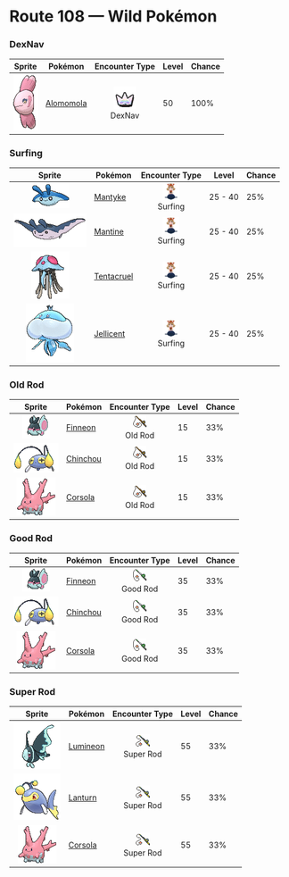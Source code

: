 # Route 108 — Wild Pokémon

### DexNav

| Sprite | Pokémon | Encounter Type | Level | Chance |
|:------:|---------|:--------------:|-------|--------|
| ![Alomomola](../../assets/sprites/alomomola/front.gif "Alomomola: It gently holds injured and weak Pokémon in its fins. Its special membrane heals their wounds.") | [Alomomola](../../pokemon/alomomola.md/) | ![DexNav](../../assets/encounter_types/dexnav.png "DexNav")<br>DexNav | 50 | 100% |

### Surfing

| Sprite | Pokémon | Encounter Type | Level | Chance |
|:------:|---------|:--------------:|-------|--------|
| ![Mantyke](../../assets/sprites/mantyke/front.gif "Mantyke: When it swims close to the surface of the ocean, people aboard ships are able to observe the pattern on its back.") | [Mantyke](../../pokemon/mantyke.md/) | ![Surfing](../../assets/encounter_types/surfing.png "Surfing")<br>Surfing | 25 - 40 | 25% |
| ![Mantine](../../assets/sprites/mantine/front.gif "Mantine: On sunny days, schools of Mantine can be seen elegantly leaping over the sea’s waves. This Pokémon is not bothered by the Remoraid that hitches rides.") | [Mantine](../../pokemon/mantine.md/) | ![Surfing](../../assets/encounter_types/surfing.png "Surfing")<br>Surfing | 25 - 40 | 25% |
| ![Tentacruel](../../assets/sprites/tentacruel/front.gif "Tentacruel: Tentacruel has tentacles that can be freely elongated and shortened at will. It ensnares prey with its tentacles and weakens the prey by dosing it with a harsh toxin. It can catch up to 80 prey at the same time.") | [Tentacruel](../../pokemon/tentacruel.md/) | ![Surfing](../../assets/encounter_types/surfing.png "Surfing")<br>Surfing | 25 - 40 | 25% |
| ![Jellicent](../../assets/sprites/jellicent/front.gif "Jellicent: The fate of the ships and crew that wander into Jellicent’s habitat: all sunken, all lost, all vanished.") | [Jellicent](../../pokemon/jellicent.md/) | ![Surfing](../../assets/encounter_types/surfing.png "Surfing")<br>Surfing | 25 - 40 | 25% |

### Old Rod

| Sprite | Pokémon | Encounter Type | Level | Chance |
|:------:|---------|:--------------:|-------|--------|
| ![Finneon](../../assets/sprites/finneon/front.gif "Finneon: After long exposure to sunlight, the patterns on its tail fins shine vividly when darkness arrives.") | [Finneon](../../pokemon/finneon.md/) | ![Old Rod](../../assets/encounter_types/old_rod.png "Old Rod")<br>Old Rod | 15 | 33% |
| ![Chinchou](../../assets/sprites/chinchou/front.gif "Chinchou: Chinchou’s two antennas are filled with cells that generate strong electricity. This Pokémon’s cells create so much electrical power, it even makes itself tingle slightly.") | [Chinchou](../../pokemon/chinchou.md/) | ![Old Rod](../../assets/encounter_types/old_rod.png "Old Rod")<br>Old Rod | 15 | 33% |
| ![Corsola](../../assets/sprites/corsola/front.gif "Corsola: Clusters of Corsola congregate in warm seas where they serve as ideal hiding places for smaller Pokémon. When the water temperature falls, this Pokémon migrates to the southern seas.") | [Corsola](../../pokemon/corsola.md/) | ![Old Rod](../../assets/encounter_types/old_rod.png "Old Rod")<br>Old Rod | 15 | 33% |

### Good Rod

| Sprite | Pokémon | Encounter Type | Level | Chance |
|:------:|---------|:--------------:|-------|--------|
| ![Finneon](../../assets/sprites/finneon/front.gif "Finneon: After long exposure to sunlight, the patterns on its tail fins shine vividly when darkness arrives.") | [Finneon](../../pokemon/finneon.md/) | ![Good Rod](../../assets/encounter_types/good_rod.png "Good Rod")<br>Good Rod | 35 | 33% |
| ![Chinchou](../../assets/sprites/chinchou/front.gif "Chinchou: Chinchou’s two antennas are filled with cells that generate strong electricity. This Pokémon’s cells create so much electrical power, it even makes itself tingle slightly.") | [Chinchou](../../pokemon/chinchou.md/) | ![Good Rod](../../assets/encounter_types/good_rod.png "Good Rod")<br>Good Rod | 35 | 33% |
| ![Corsola](../../assets/sprites/corsola/front.gif "Corsola: Clusters of Corsola congregate in warm seas where they serve as ideal hiding places for smaller Pokémon. When the water temperature falls, this Pokémon migrates to the southern seas.") | [Corsola](../../pokemon/corsola.md/) | ![Good Rod](../../assets/encounter_types/good_rod.png "Good Rod")<br>Good Rod | 35 | 33% |

### Super Rod

| Sprite | Pokémon | Encounter Type | Level | Chance |
|:------:|---------|:--------------:|-------|--------|
| ![Lumineon](../../assets/sprites/lumineon/front.gif "Lumineon: To avoid detection by predators, it crawls along the seafloor using the two fins on its chest.") | [Lumineon](../../pokemon/lumineon.md/) | ![Super Rod](../../assets/encounter_types/super_rod.png "Super Rod")<br>Super Rod | 55 | 33% |
| ![Lanturn](../../assets/sprites/lanturn/front.gif "Lanturn: Lanturn is known to emit light. If you peer down into the dark sea from a ship at night, you can sometimes see this Pokémon’s light rising from the depths where it swims. It gives the sea an appearance of a starlit night.") | [Lanturn](../../pokemon/lanturn.md/) | ![Super Rod](../../assets/encounter_types/super_rod.png "Super Rod")<br>Super Rod | 55 | 33% |
| ![Corsola](../../assets/sprites/corsola/front.gif "Corsola: Clusters of Corsola congregate in warm seas where they serve as ideal hiding places for smaller Pokémon. When the water temperature falls, this Pokémon migrates to the southern seas.") | [Corsola](../../pokemon/corsola.md/) | ![Super Rod](../../assets/encounter_types/super_rod.png "Super Rod")<br>Super Rod | 55 | 33% |

